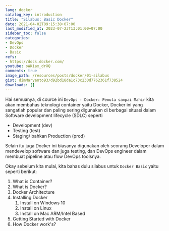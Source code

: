```yaml
---
lang: docker
catalog_key: introduction
title: "Silabus: Basic Docker"
date: 2021-04-02T09:15:38+07:00
last_modified_at: 2023-07-23T13:01:00+07:00
sidebar_toc: false
categories:
- DevOps
- Docker
- Basic
refs: 
- https://docs.docker.com/
youtube: oWKiax_drXQ
comments: true
image_path: /resources/posts/docker/01-silabus
gist: dimMaryanto93/d92bd18da1c73c230d7762361f738524
downloads: []
---
```


Hai semuanya, di cource ini `DevOps - Docker: Pemula sampai Mahir` kita akan membahas teknologi container yaitu Docker, Docker ini yang sangatlah popular dan paling sering digunakan di berbagai situasi dalam Software development lifecycle (SDLC) seperti

- Development (dev)
- Testing (test)
- Staging/ bahkan Production (prod)

Selain itu juga Docker ini biasanya digunakan oleh seorang Developer dalam mendevelop software dan juga testing, dan DevOps engineer dalam membuat pipeline atau flow DevOps toolsnya.

Okay sebelum kita mulai, kita bahas dulu silabus untuk `Docker Basic` yaitu seperti berikut:

<!--more-->

1. What is Container?
2. What is Docker?
3. Docker Architecture
4. Installing Docker
    1. Install on Windows 10
    2. Install on Linux
    3. Install on Mac ARM/Intel Based
5. Getting Started with Docker
6. How Docker work's?

